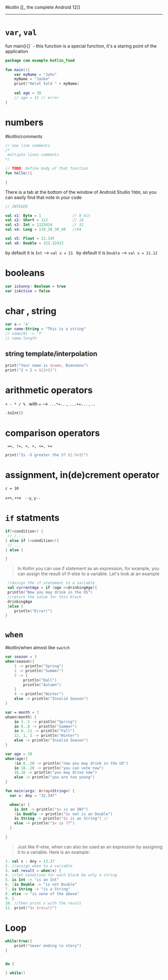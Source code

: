 #kotlin 
[[_ the complete Android 12]]




----
# `var`, `val`

fun main(){}` - this function is a special function, it's a staring point of the application

```kotlin
package com.example.kotlin_fund  
  
fun main(){  
    var myName = "John"  
    myName = "Jaśko"  
    print("Heloł łold " + myName)  
  
    val age = 30  
    // age = 31 // error  
}
```

# numbers
#kotlin/comments

```kotlin
// one line comments
/*
 multiple lines comments
*/

// TODO: Define body of that function  
fun hello(){  
  
}
```
There is a tab at the bottom of the window of Android Studio `TODO`, so you can easily find that note in your code

```kotlin
// INTEGER

val x1: Byte = 1              // 8 bit
val x2: Short = 112           // 16
val x3: Int = 1323414         // 32
val x4: Long = 110_20_30_40   //64

val x5: Float = 13.33F
val x6: Double = 323.32423

```
by default it is `Int`  --> `val x = 21 `
by default it is `Double`  --> `val x = 21.12 `

# booleans
```kotlin
var isSunny: Boolean = true
var isActive = false
```

# char , string
```kotlin
var a = 'a'
var name:String = "This is a string"
// name[0] -> 'T'
// name.length


```

## string template/interpolation
```kotlin
print("Your name is $name, Bienvenu")
print("2 + 2 = ${2+2}")
```

# arithmetic operators
`+ - * / % `
with ` = ` --> `...*=...`, `...+=...` , ...

`.toInt()`


# comparison operators
` ==, !=, <, >, <=, >=`

```kotlin
print("Is -5 greater the 3? ${-5>3}")
```

# assignment, in(de)crement operator

`c = 10`

`x++`, `++x `
`--y`, `y--`

# `if` statments

```kotlin
if(<condition>) {
 // /....
} else if (<condition>){
 // ...
} else {

}
```

>In Kotlin you can use if statement as an expression, for example, you can assign the result of if-else to a variable. Let's look at an example
>
```kotlin
 //Assign the if statement to a variable
 val currentAge = if (age >=drinkingAge){
 println("Now you may drink in the US")
 //return the value for this block
 drinkingAge
 }else {
	println("Error!")
}
```


# `when`
#kotlin/when 
almost like `switch`
```kotlin
var season = 3
when(season){
	1 -> println("Spring")
	2 -> println("Summer")
	3 -> {
		println("Dall")
		println("Autumn")
	}
	4 -> println("Winter")
	else -> println("Invalid Season")
}
```

```kotlin
var = month = 3
whaen(month) {
	in 3..5 -> println("Spring")
	in 6..8 -> println("Summer")
	in 8..11 -> println("Fall")
	12, 1, 2 -> println("Winter")
	else -> println("Invalid Season")
}
```

```kotlin
var age = 20
when(age){
	!in 0..20 -> println("now you may drink in the US")
	in 18..20 -> println("you can vote now")
	16,16 -> println("you may drive now")
	else -> println("you are too young")
}
```

```kotlin
fun main(args: Array<String>) {
  var x: Any = "32.34f"

  when(x) {
    is Int -> println("$x is an INT")
    !is Double -> println("$x not is an Double")
    is String -> println("$x is an String") // 
    else -> println("$x is ??")
  }
  
}
```


> Just like if-else, when can also be used as an expression by assigning it to a variable. Here is an example:
```kotlin
1. val x : Any = 13.37
2. //assign when to a variable
3. val result = when(x) {
4. //let condition for each block be only a string
5. is Int -> "is an Int"
6. !is Double -> "is not Double"
7. is String -> "is a String"
8. else -> "is none of the above"
9. }
10. //then print x with the result
11. print("$x $result")
```


# Loop

```kotlin
while(true){
	print("never ending \n story")
}


do {

} while()

```

